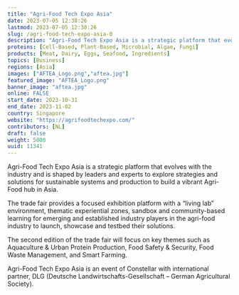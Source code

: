 ```yaml
---
title: "Agri-Food Tech Expo Asia"
date: 2023-07-05 12:38:26
lastmod: 2023-07-05 12:38:26
slug: /agri-food-tech-expo-asia-0
description: "Agri-Food Tech Expo Asia is a strategic platform that evolves with the industry and is shaped by leaders and experts to explore strategies and solutions for sustainable systems and production to build a vibrant Agri-Food hub in Asia.The trade fair provides a focused exhibition platform with a “living lab” environment, thematic experiential zones, sandbox and community-based learning for emerging and established industry players in the agri-food industry to launch, showcase and testbed their solutions."
proteins: [Cell-Based, Plant-Based, Microbial, Algae, Fungi]
products: [Meat, Dairy, Eggs, Seafood, Ingredients]
topics: [Business]
regions: [Asia]
images: ["AFTEA_Logo.png","aftea.jpg"]
featured_image: "AFTEA_Logo.png"
banner_image: "aftea.jpg"
online: FALSE
start_date: 2023-10-31
end_date: 2023-11-02
country: Singapore
website: "https://agrifoodtechexpo.com/"
contributors: [NL]
draft: false
weight: 5000
uuid: 11341
---
```

<p>Agri-Food Tech Expo Asia is a strategic platform that evolves with the industry and is shaped by leaders and experts to explore strategies and solutions for sustainable systems and production to build a vibrant Agri-Food hub in Asia.</p>
<p>The trade fair provides a focused exhibition platform with a “living lab” environment, thematic experiential zones, sandbox and community-based learning for emerging and established industry players in the agri-food industry to launch, showcase and testbed their solutions.</p>
<p>The second edition of the trade fair will focus on key themes such as Aquaculture & Urban Protein Production, Food Safety & Security, Food Waste Management, and Smart Farming.</p>
<p>Agri-Food Tech Expo Asia is an event of Constellar with international partner, DLG (Deutsche Landwirtschafts-Gesellschaft – German Agricultural Society).</p>
